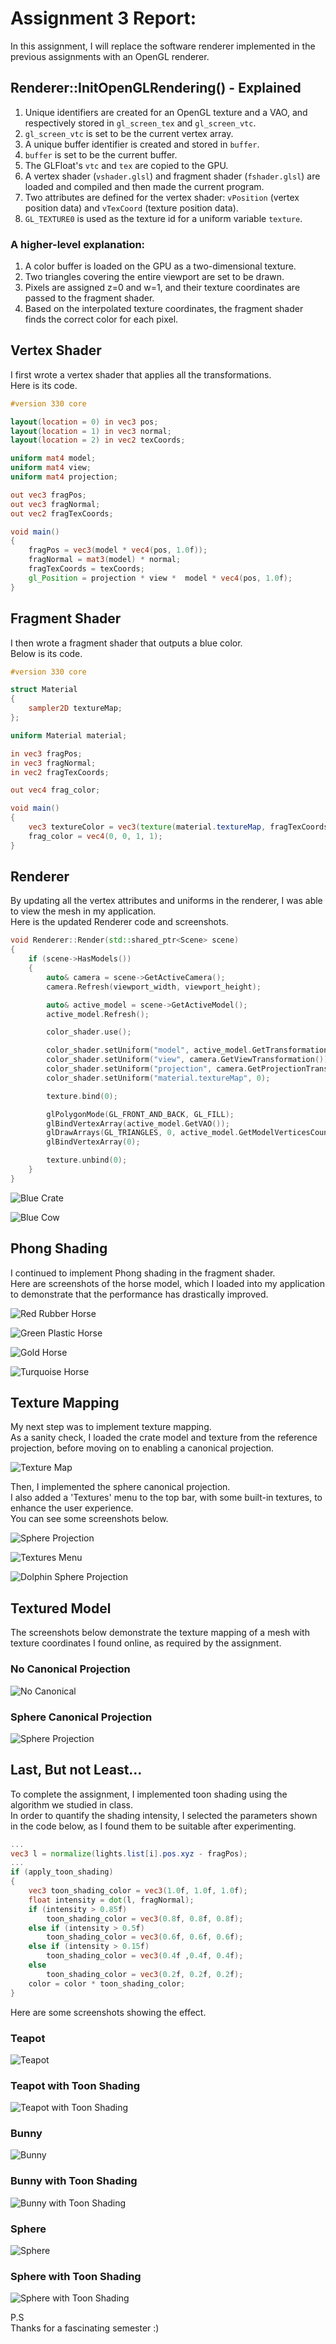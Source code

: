 # Assignment 3 Report:

In this assignment, I will replace the software renderer implemented in the previous assignments with an OpenGL renderer.

## Renderer::InitOpenGLRendering() - Explained

1. Unique identifiers are created for an OpenGL texture and a VAO, and respectively stored in `gl_screen_tex` and `gl_screen_vtc`.
2. `gl_screen_vtc` is set to be the current vertex array.
3. A unique buffer identifier is created and stored in `buffer`.
4. `buffer` is set to be the current buffer.
5. The GLFloat's `vtc` and `tex` are copied to the GPU.
6. A vertex shader (`vshader.glsl`) and fragment shader (`fshader.glsl`) are loaded and compiled and then made the current program.
7. Two attributes are defined for the vertex shader: `vPosition` (vertex position data) and `vTexCoord` (texture position data).
8. `GL_TEXTURE0` is used as the texture id for a uniform variable `texture`.

### A higher-level explanation:

1. A color buffer is loaded on the GPU as a two-dimensional texture.
2. Two triangles covering the entire viewport are set to be drawn.
3. Pixels are assigned z=0 and w=1, and their texture coordinates are passed to the fragment shader.
4. Based on the interpolated texture coordinates, the fragment shader finds the correct color for each pixel.

## Vertex Shader

I first wrote a vertex shader that applies all the transformations.  
Here is its code.

```GLSL
#version 330 core

layout(location = 0) in vec3 pos;
layout(location = 1) in vec3 normal;
layout(location = 2) in vec2 texCoords;

uniform mat4 model;
uniform mat4 view;
uniform mat4 projection;

out vec3 fragPos;
out vec3 fragNormal;
out vec2 fragTexCoords;

void main()
{
	fragPos = vec3(model * vec4(pos, 1.0f));
	fragNormal = mat3(model) * normal;
	fragTexCoords = texCoords;
	gl_Position = projection * view *  model * vec4(pos, 1.0f);
}
```

## Fragment Shader

I then wrote a fragment shader that outputs a blue color.  
Below is its code.

```GLSL
#version 330 core

struct Material
{
	sampler2D textureMap;
};

uniform Material material;

in vec3 fragPos;
in vec3 fragNormal;
in vec2 fragTexCoords;

out vec4 frag_color;

void main()
{
	vec3 textureColor = vec3(texture(material.textureMap, fragTexCoords));
	frag_color = vec4(0, 0, 1, 1);
}
```

## Renderer 

By updating all the vertex attributes and uniforms in the renderer, I was able to view the mesh in my application.  
Here is the updated Renderer code and screenshots.  

```C++
void Renderer::Render(std::shared_ptr<Scene> scene)
{
	if (scene->HasModels())
	{
		auto& camera = scene->GetActiveCamera();
		camera.Refresh(viewport_width, viewport_height);

		auto& active_model = scene->GetActiveModel();
		active_model.Refresh();

		color_shader.use();

		color_shader.setUniform("model", active_model.GetTransformation());
		color_shader.setUniform("view", camera.GetViewTransformation());
		color_shader.setUniform("projection", camera.GetProjectionTransformation());
		color_shader.setUniform("material.textureMap", 0);

		texture.bind(0);

		glPolygonMode(GL_FRONT_AND_BACK, GL_FILL);
		glBindVertexArray(active_model.GetVAO());
		glDrawArrays(GL_TRIANGLES, 0, active_model.GetModelVerticesCount());
		glBindVertexArray(0);

		texture.unbind(0);
	}
}
```
  
![Blue Crate](Images/BlueCrate.png) 
  
![Blue Cow](Images/BlueCow.png) 
  
## Phong Shading

I continued to implement Phong shading in the fragment shader.  
Here are screenshots of the horse model, which I loaded into my application to demonstrate that the performance has drastically improved.  
  
![Red Rubber Horse](Images/RedRubberHorse.png) 
  
![Green Plastic Horse](Images/GreenPlasticHorse.png) 
    
![Gold Horse](Images/GoldHorse.png) 
  
![Turquoise Horse](Images/TurquoiseHorse.png) 
  
## Texture Mapping

My next step was to implement texture mapping.  
As a sanity check, I loaded the crate model and texture from the reference projection, before moving on to enabling a canonical projection.  
  
![Texture Map](Images/TextureMap.png) 
  
Then, I implemented the sphere canonical projection.  
I also added a 'Textures' menu to the top bar, with some built-in textures, to enhance the user experience.  
You can see some screenshots below.  
  
![Sphere Projection](Images/TeapotSphereProjection.png)  
  
![Textures Menu](Images/TextureMenu.png)  
    
![Dolphin Sphere Projection](Images/DolphinSphereProjectionSea.png)  
  
## Textured Model
  
The screenshots below demonstrate the texture mapping of a mesh with texture coordinates I found online, as required by the assignment.

### No Canonical Projection
  
![No Canonical](Images/ExampleNoCanonical.png)  
  
### Sphere Canonical Projection
  
![Sphere Projection](Images/ExampleSphereProjection.png)  
  
## Last, But not Least...  
To complete the assignment, I implemented toon shading using the algorithm we studied in class.  
In order to quantify the shading intensity, I selected the parameters shown in the code below, as I found them to be suitable after experimenting.  
  
```GLSL  
...
vec3 l = normalize(lights.list[i].pos.xyz - fragPos);
...
if (apply_toon_shading)
{
	vec3 toon_shading_color = vec3(1.0f, 1.0f, 1.0f);
	float intensity = dot(l, fragNormal);
	if (intensity > 0.85f)
		toon_shading_color = vec3(0.8f, 0.8f, 0.8f);
	else if (intensity > 0.5f)
		toon_shading_color = vec3(0.6f, 0.6f, 0.6f);
	else if (intensity > 0.15f)
		toon_shading_color = vec3(0.4f ,0.4f, 0.4f);
	else
		toon_shading_color = vec3(0.2f, 0.2f, 0.2f);
	color = color * toon_shading_color;
}
```  
Here are some screenshots showing the effect.  

### Teapot
  
![Teapot](Images/NoToonShading1.png)  
  
### Teapot with Toon Shading
  
![Teapot with Toon Shading](Images/ToonShading1.png)  
  
### Bunny
  
![Bunny](Images/NoToonShading2.png)  
  
### Bunny with Toon Shading
  
![Bunny with Toon Shading](Images/ToonShading2.png)  
  
### Sphere
  
![Sphere](Images/NoToonShading3.png)  
  
### Sphere with Toon Shading
  
![Sphere with Toon Shading](Images/ToonShading3.png)  
  
  
P.S  
Thanks for a fascinating semester :)
